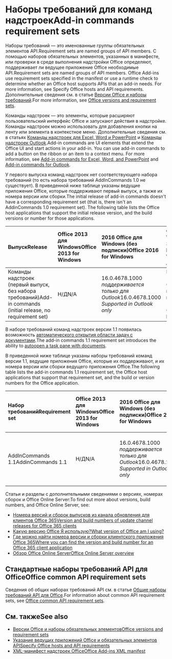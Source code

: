 # <a name="add-in-commands-requirement-sets"></a><span data-ttu-id="11122-101">Наборы требований для команд надстроек</span><span class="sxs-lookup"><span data-stu-id="11122-101">Add-in commands requirement sets</span></span>

<span data-ttu-id="11122-102">Наборы требований  — это именованные группы обязательных элементов API.</span><span class="sxs-lookup"><span data-stu-id="11122-102">Requirement sets are named groups of API members.</span></span> <span data-ttu-id="11122-103">С помощью наборов обязательных элементов, указанных в манифесте, или проверки в среде выполнения надстройки Office определяют, поддерживает ли ведущее приложение Office необходимые API.</span><span class="sxs-lookup"><span data-stu-id="11122-103">Requirement sets are named groups of API members. Office Add-ins use requirement sets specified in the manifest or use a runtime check to determine whether an Office host supports APIs that an add-in needs. For more information, see Specify Office hosts and API requirements.</span></span> <span data-ttu-id="11122-104">Дополнительные сведения см. в статье [Версии Office и наборы требований](https://docs.microsoft.com/office/dev/add-ins/develop/office-versions-and-requirement-sets).</span><span class="sxs-lookup"><span data-stu-id="11122-104">For more information, see [Office versions and requirement sets](https://docs.microsoft.com/office/dev/add-ins/develop/office-versions-and-requirement-sets).</span></span>

<span data-ttu-id="11122-p102">Команды надстроек — это элементы, которые расширяют пользовательский интерфейс Office и запускают действия в надстройке. Команды надстроек можно использовать для добавления кнопки на ленту или элемента в контекстное меню. Дополнительные сведения см. в статьях [Команды надстроек для Excel, Word и PowerPoint](https://docs.microsoft.com/office/dev/add-ins/design/add-in-commands) и [Команды надстроек Outlook](https://docs.microsoft.com/outlook/add-ins/add-in-commands-for-outlook).</span><span class="sxs-lookup"><span data-stu-id="11122-p102">Add-in commands are UI elements that extend the Office UI and start actions in your add-in. You can use add-in commands to add a button on the ribbon or an item to a context menu. For more information, see [Add-in commands for Excel, Word, and PowerPoint](https://docs.microsoft.com/office/dev/add-ins/design/add-in-commands) and [Add-in commands for Outlook](https://docs.microsoft.com/outlook/add-ins/add-in-commands-for-outlook).</span></span>

<span data-ttu-id="11122-p103">У первого выпуска команд надстроек нет соответствующего набора требований (то есть набора требований AddInCommands 1.0 не существует). В приведенной ниже таблице указаны ведущие приложения Office, которые поддерживают первый выпуск, а также их номера версии или сборки.</span><span class="sxs-lookup"><span data-stu-id="11122-p103">The initial release of add-in commands doesn't have a corresponding requirement set (that is, there isn't an AddinCommands 1.0 requirement set). The following table lists the Office host applications that support the initial release version, and the build versions or number for those applications.</span></span>  

| <span data-ttu-id="11122-110">Выпуск</span><span class="sxs-lookup"><span data-stu-id="11122-110">Release</span></span>   |  <span data-ttu-id="11122-111">Office 2013 для Windows</span><span class="sxs-lookup"><span data-stu-id="11122-111">Office 2013 for Windows</span></span> | <span data-ttu-id="11122-112">2016 Office для Windows (без подписки)</span><span class="sxs-lookup"><span data-stu-id="11122-112">Office 2016 for Windows</span></span> | <span data-ttu-id="11122-113">Office 365 для Windows</span><span class="sxs-lookup"><span data-stu-id="11122-113">Office 365 Starter Project for Windows Store App</span></span>   |  <span data-ttu-id="11122-114">Office для iPad</span><span class="sxs-lookup"><span data-stu-id="11122-114">Office for iPad</span></span>  |  <span data-ttu-id="11122-115">Office 365 для Mac</span><span class="sxs-lookup"><span data-stu-id="11122-115">Office 365 for Mac</span></span>  | <span data-ttu-id="11122-116">Office Online</span><span class="sxs-lookup"><span data-stu-id="11122-116">Office Online</span></span>  |  
|:-----|:-----|:-----|:-----|:-----|:-----|:-----|
| <span data-ttu-id="11122-117">Команды надстроек (первый выпуск, без набора требований)</span><span class="sxs-lookup"><span data-stu-id="11122-117">Add-in commands (initial release, no requirement set)</span></span> | <span data-ttu-id="11122-118">Н/Д</span><span class="sxs-lookup"><span data-stu-id="11122-118">N/A</span></span> | <span data-ttu-id="11122-119">16.0.4678.1000 *поддерживается только для Outlook*</span><span class="sxs-lookup"><span data-stu-id="11122-119">16.0.4678.1000 *Supported in Outlook only*</span></span> |<span data-ttu-id="11122-120">Версия 1603 (сборка 6769.0000) или более поздняя</span><span class="sxs-lookup"><span data-stu-id="11122-120">Version 1603 (Build 6769.0000) or later</span></span> | <span data-ttu-id="11122-121">Н/Д</span><span class="sxs-lookup"><span data-stu-id="11122-121">N/A</span></span> | <span data-ttu-id="11122-122">15.33 или более поздняя версия</span><span class="sxs-lookup"><span data-stu-id="11122-122">15.33 or later</span></span>| <span data-ttu-id="11122-123">Январь 2016 г.</span><span class="sxs-lookup"><span data-stu-id="11122-123">January 2016</span></span> | |

<span data-ttu-id="11122-124">В наборе  требований команд надстроек версии 1.1 появилась возможность [автоматического открытия области задач с документами](https://docs.microsoft.com/office/dev/add-ins/develop/automatically-open-a-task-pane-with-a-document).</span><span class="sxs-lookup"><span data-stu-id="11122-124">The add-in commands 1.1 requirement set introduces the ability to [autoopen a task pane with documents](https://docs.microsoft.com/office/dev/add-ins/develop/automatically-open-a-task-pane-with-a-document).</span></span>

<span data-ttu-id="11122-125">В приведенной ниже таблице указаны наборы требований команд версии 1.1, ведущие приложения Office, которые их поддерживают, и их номера версии или сборки ведущего приложения Office.</span><span class="sxs-lookup"><span data-stu-id="11122-125">The following table lists the add-in commands 1.1 requirement set, the Office host applications that support that requirement set, and the build or version numbers for the Office application.</span></span> 

|  <span data-ttu-id="11122-126">Набор требований</span><span class="sxs-lookup"><span data-stu-id="11122-126">Requirement set</span></span>  |  <span data-ttu-id="11122-127">Office 2013 для Windows</span><span class="sxs-lookup"><span data-stu-id="11122-127">Office 2013 for Windows</span></span> | <span data-ttu-id="11122-128">2016 Office для Windows (без подписки)</span><span class="sxs-lookup"><span data-stu-id="11122-128">Office 2016 for Windows</span></span> | <span data-ttu-id="11122-129">Office 365 для Windows</span><span class="sxs-lookup"><span data-stu-id="11122-129">Office 365 Starter Project for Windows Store App</span></span>   |  <span data-ttu-id="11122-130">Office для iPad</span><span class="sxs-lookup"><span data-stu-id="11122-130">Office for iPad</span></span>  |  <span data-ttu-id="11122-131">Office 365 для Mac</span><span class="sxs-lookup"><span data-stu-id="11122-131">Office 365 for Mac</span></span>  | <span data-ttu-id="11122-132">Office Online</span><span class="sxs-lookup"><span data-stu-id="11122-132">Office Online</span></span>  |  
|:-----|:-----|:-----|:-----|:-----|:-----|:-----|
| <span data-ttu-id="11122-133">AddInCommands 1.1</span><span class="sxs-lookup"><span data-stu-id="11122-133">AddinCommands 1.1</span></span>  | <span data-ttu-id="11122-134">Н/Д</span><span class="sxs-lookup"><span data-stu-id="11122-134">N/A</span></span> | <span data-ttu-id="11122-135">16.0.4678.1000 *поддерживается только для Outlook*</span><span class="sxs-lookup"><span data-stu-id="11122-135">16.0.4678.1000 *Supported in Outlook only*</span></span>  | <span data-ttu-id="11122-136">Версия 1705 (сборка 8121.1000) или более поздняя</span><span class="sxs-lookup"><span data-stu-id="11122-136">Version 1705 (Build 8121.1000) or later</span></span> | <span data-ttu-id="11122-137">Н/Д</span><span class="sxs-lookup"><span data-stu-id="11122-137">N/A</span></span> | <span data-ttu-id="11122-138">15.34 или более поздняя версия</span><span class="sxs-lookup"><span data-stu-id="11122-138">15.34 or later</span></span>| <span data-ttu-id="11122-139">Май 2017 г.</span><span class="sxs-lookup"><span data-stu-id="11122-139">May 2017</span></span> | |

<span data-ttu-id="11122-140">Статьи и разделы с дополнительными сведениями о версиях, номерах сборок и Office Online Server:</span><span class="sxs-lookup"><span data-stu-id="11122-140">To find out more about versions, build numbers, and Office Online Server, see:</span></span>

- [<span data-ttu-id="11122-141">Номера версий и сборок выпусков из канала обновления для клиентов Office 365</span><span class="sxs-lookup"><span data-stu-id="11122-141">Version and build numbers of update channel releases for Office 365 clients</span></span>](https://support.office.com/article/version-and-build-numbers-of-update-channel-releases-ae942449-1fca-4484-898b-a933ea23def7)
- [<span data-ttu-id="11122-142">Какую версию Office Я использую?</span><span class="sxs-lookup"><span data-stu-id="11122-142">What version of Office am I using?</span></span>](https://support.office.com/article/What-version-of-Office-am-I-using-932788b8-a3ce-44bf-bb09-e334518b8b19)
- [<span data-ttu-id="11122-143">Где можно найти номера версии и сборки клиентского приложения Office 365</span><span class="sxs-lookup"><span data-stu-id="11122-143">Where you can find the version and build number for an Office 365 client application</span></span>](https://support.office.com/article/version-and-build-numbers-of-update-channel-releases-ae942449-1fca-4484-898b-a933ea23def7)
- [<span data-ttu-id="11122-144">Обзор Office Online Server</span><span class="sxs-lookup"><span data-stu-id="11122-144">Office Online Server overview</span></span>](https://docs.microsoft.com/officeonlineserver/office-online-server-overview)

## <a name="office-common-api-requirement-sets"></a><span data-ttu-id="11122-145">Стандартные наборы требований API для Office</span><span class="sxs-lookup"><span data-stu-id="11122-145">Office common API requirement sets</span></span>

<span data-ttu-id="11122-146">Сведения об общих наборах требований API см. в статье [Общие наборы требований API для Office](office-add-in-requirement-sets.md).</span><span class="sxs-lookup"><span data-stu-id="11122-146">For information about common API requirement sets, see [Office common API requirement sets](office-add-in-requirement-sets.md).</span></span>

## <a name="see-also"></a><span data-ttu-id="11122-147">См. также</span><span class="sxs-lookup"><span data-stu-id="11122-147">See also</span></span>

- [<span data-ttu-id="11122-148">Версии Office и наборы обязательных элементов</span><span class="sxs-lookup"><span data-stu-id="11122-148">Office versions and requirement sets</span></span>](https://docs.microsoft.com/office/dev/add-ins/develop/office-versions-and-requirement-sets)
- [<span data-ttu-id="11122-149">Указание ведущих приложений Office и обязательных элементов API</span><span class="sxs-lookup"><span data-stu-id="11122-149">Specify Office hosts and API requirements</span></span>](https://docs.microsoft.com/office/dev/add-ins/develop/specify-office-hosts-and-api-requirements)
- [<span data-ttu-id="11122-150">XML-манифест надстроек Office</span><span class="sxs-lookup"><span data-stu-id="11122-150">Office Add-ins XML manifest</span></span>](https://docs.microsoft.com/office/dev/add-ins/develop/add-in-manifests)
